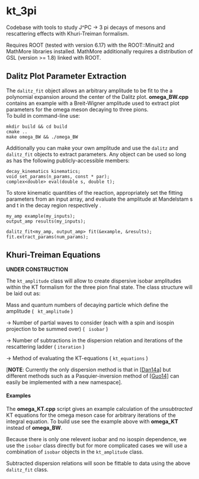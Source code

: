 # kt_3pi
Codebase with tools to study J^PC -> 3 pi decays of mesons and rescattering effects with Khuri-Treiman formalism.

Requires ROOT (tested with version 6.17) with the ROOT::Minuit2 and MathMore libraries installed.
MathMore additionally requires a distribution of GSL (version >= 1.8) linked with ROOT.

## Dalitz Plot Parameter Extraction
The `dalitz_fit` object allows an arbitrary amplitude to be fit to the a polynomial expansion around the center of the Dalitz plot. __omega_BW.cpp__ contains an example with a Breit-Wigner amplitude used to extract plot parameters for the omega meson decaying to three pions.   
To build in command-line use:
```
mkdir build && cd build
cmake ..
make omega_BW && ./omega_BW
```

Additionally you can make your own amplitude and use the `dalitz` and `dalitz_fit` objects to extract parameters. Any object can be used so long as has the following publicly-accessible members:
```
decay_kinematics kinematics;
void set_params(n_params, const * par);
complex<double> eval(double s, double t);
```
To store kinematic quantities of the reaction, appropriately set the fitting parameters from an input array, and evaluate the amplitude at Mandelstam s and t in the decay region  respectively .
```
my_amp example(my_inputs);
output_amp results(my_inputs);

dalitz_fit<my_amp, output_amp> fit(&example, &results);
fit.extract_params(num_params);
```

## Khuri-Treiman Equations
__UNDER CONSTRUCTION__

The ```kt_amplitude``` class will allow to create dispersive isobar amplitudes within the KT formalism for the three pion final state.
The class structure will be laid out as:

Mass and quantum numbers of decaying particle which define the amplitude ( ``` kt_amplitude``` )

 -> Number of partial waves to consider (each with a spin and isospin projection to be summed over) ( ``` isobar``` )

 -> Number of subtractions in the dispersion relation and iterations of the rescattering ladder ( ```iteration``` )

 -> Method of evaluating the KT-equations ( ```kt_equations``` )

 [__NOTE__: Currently the only dispersion method is that in [[Dan14a]](https://arxiv.org/abs/1409.7708) but different methods such as a Pasquier-inversion method of [[Guo14]](https://arxiv.org/abs/1412.3970) can easily be implemented with a new namespace].

 #### Examples
The __omega_KT.cpp__ script gives an example calculation of the _unsubtracted_ KT equations for the omega meson case for arbitrary iterations of the integral equation. To build use see the example above with __omega_KT__ instead of __omega_BW__.

Because there is only one relevent isobar and no isospin dependence, we use the `isobar` class directly but for more complicated cases we will use a combination of `isobar` objects in the `kt_amplitude` class.

Subtracted dispersion relations will soon be fittable to data using the above `dalitz_fit` class.
